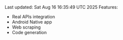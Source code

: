 Last updated: Sat Aug 16 16:35:49 UTC 2025
Features:
- Real APIs integration
- Android Native app
- Web scraping
- Code generation
